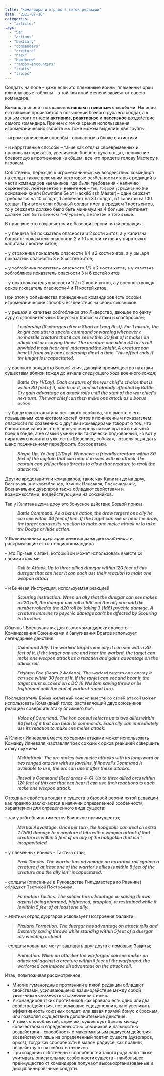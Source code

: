 ```yaml
---
title: "Командиры и отряды в пятой редакции"
date: "2021-07-18"
categories: 
  - "articles"
tags: 
  - "5e"
  - "actions"
  - "bestiary"
  - "commanders"
  - "creature"
  - "hack"
  - "homebrew"
  - "random-encounters"
  - "traits"
  - "troops"
---
```


Солдаты на поле – даже если это племенные воины, племенные орки или клановые гоблины – в той или иной степени зависят от своего командира.

Командир влияет на сражение **явным** и **неявным** способами. Неявное его влияние проявляется в повышении боевого духа его солдат, а к явным стоит отнести **активное, реактивное** и **пассивное** воздействие самого командира. Причем с точки зрения использования игромеханических свойств мы тоже можем выделить две группы:

\- игромеханические способы – описанные в блоке статистики

\- и нарративные способы – такие как отдача своевременных и правильных приказов, увеличение боевого духа солдат, понижение боевого духа противников -в общем, все что придет в голову Мастеру и игрокам.

Собственно, переходя к игромеханическому воздействию командира на солдат также вспомним некоторые особенности старых редакций в части командиров наемников, где были требования к наличию **сержантов**, **лейтенантов** и **капитанов –** так, говоря усредненно (на основании книги Downtime 5e от Hack&Slash Master) – один сержант требовался на 10 солдат, 1 лейтенант на 30 солдат, и 1 капитан на 100 солдат. При этом если обычный солдат имел в среднем 1 кость хитов, то у сержанта должно было быть минимум на 4 больше, лейтенант должен был быть воином 4-6 уровня, а капитан и того выше.

В принципе это сохраняется и в базовой версии пятой редакции:

\- у бандита 1/8 показатель опасности и 2 кости хитов, а у капитана бандитов показатель опасности 2 и 10 костей хитов и у пиратского капитана 7 костей хитов;

\- у стражника показатель опасности 1/4 и 2 кости хитов, а у рыцаря показатель опасности 3 и 8 костей хитов;

\- у хобгоблина показатель опасности 1/2 и 2 кости хитов, а у капитана хобгоблинов показатель опасности 3 и 6 костей хитов

\- у орка показатель опасности 1/2 и 2 кости хитов, а у военного вождя орков показатель опасности 4 и 11 костей хитов.

При этом у большинства приведенных командиров есть особые игромеханические способы воздействия на своих союзников:

\- у рыцаря и капитана хобгоблинов это Лидерство, дающее по факту ауру с дополнительным бонусом к броскам атаки и спасброскам;

> _**Leadership (Recharges after a Short or Long Rest). For 1 minute, the knight can utter a special command or warning whenever a nonhostile creature that it can see within 30 feet of it makes an attack roll or a saving throw. The creature can add a d4 to its roll provided it can hear and understand the knight. A creature can benefit from only one Leadership die at a time. This effect ends if the knight is incapacitated.**_

\- у военного вождя это Боевой клич, дающий преимущество на атаки существам вблизи вождя до начала следующего хода военного вождя;

> _**Battle Cry (1/Day). Each creature of the war chief's choice that is within 30 feet of it, can hear it, and not already affected by Battle Cry gain advantage on attack rolls until the start of the war chief's next turn. The war chief can then make one attack as a bonus action.**_

\- у бандитского капитана нет такого свойства, что вместе с его повышенным количеством костей хитов и пониженным показателем опасности по сравнению с другими командирами говорит о том, что бандитский капитан это в первую очередь самый крутой и сильный боец в банде, а не самый умный или тактически подкованный, но вот у пиратского капитана уже есть «Шевелись, собака», позволяющая дать шанс подчиненному перебросить бросок атаки.

> _**Shape Up, Ye Dog (2/Day). Whenever a friendly creature within 30 feet of the captain that can hear it misses with an attack, the captain can yell perilous threats to allow that creature to reroll the attack roll.**_

Другие представители командиров, такие как Капитан дома дроу, Военачальник хобгоблинов, Клинок Илневаля, Военачальник, Военачальник дуэргаров также обладают свойствами и возможностями, воздействующими на союзников.

Так у Капитана дома дроу это бонусное действие Боевой приказ

> _**Battle Command. As a bonus action, the drow targets one ally he can see within 30 feet of him. If the target can see or hear the drow, the target can use its reaction to make one melee attack or to take the Dodge or Hide action.**_

У Военачальника дуэргаров имеется даже две особенности, раскрывающие его потенциал командира:

\- это Призыв к атаке, который он может использовать вместе со своими атаками.

> _**Call to Attack. Up to three allied duergar within 120 feet of this duergar that can hear it can each use their reaction to make one weapon attack.**_

\- и Бичевая Инструкция, используемая реакцией

> _**Scouring Instruction. When an ally that the duergar can see makes a d20 roll, the duergar can roll a 1d6 and the ally can add the number rolled to the d20 roll by taking 3 (1d6) psychic damage. A creature immune to psychic damage can't be affected by Scouring Instruction.**_

Обычный Военачальник для своих командирских качеств  - Командования Союзниками и Запугивания Врагов использует легендарные действия:

> _**Command Ally. The warlord targets one ally it can see within 30 feet of it. if the target can see and hear the warlord, the target can make one weapon attack as a reaction and gains advantage on the attack roll.**_

> _**Frighten Foe (Costs 2 Actions). The warlord targets one enemy it can see within 30 feet of it. If the target can see and hear it, the target must succeed on a DC 16 Wisdom saving throw or be frightened until the end of warlord's next turn.**_

Последователь Бэйна железный консул вместе со своей атакой может использовать Командный голос, заставляющий двух союзников реакцией совершить атаку ближнего боя.

> _**Voice of Command. The iron consul selects up to two allies within 90 feet of it that can hear its commands. Each ally can immediately use its reaction to make one melee attack.**_

А Клинок Илневаля вместе со своими атаками может использовать Команду Илневаля -заставляя трех союзных орков реакцией совершить атаку оружием.

> **_Multiattack. The orc makes two melee attacks with its longsword or two ranged attacks with its javelins. If Ilneval's Command is available to use, the orc can use it after these attacks._**
> 
> _**Ilneval's Command (Recharges 4–6). Up to three allied orcs within 120 feet of this orc that can hear it can use their reactions to each make one weapon attack.**_

Отрядные свойства солдат и существ в базовой версии пятой редакции как правило заключаются в наличии определенной особенности, характерной для определенного вида существ:

\- так у хобгоблинов имеется Воинское преимущество;

> _**Martial Advantage. Once per turn, the hobgoblin can deal an extra 7 (2d6) damage to a creature it hits with a weapon attack if that creature is within 5 feet of an ally of the hobgoblin that isn't incapacitated.**_

\- у племенных воинов – Тактика стаи;

> _**Pack Tactics. The warrior has advantage on an attack roll against a creature if at least one of the warrior's allies is within 5 feet of the creature and the ally isn't incapacitated.**_

\- солдаты (описанные в Руководстве Гильдмастера по Равнике) обладают Тактикой Построения;

> _**Formation Tactics. The soldier has advantage on saving throws against being charmed, frightened, grappled, or restrained while it is within 5 feet of at least one ally.**_

\- элитный отряд дуэргаров использует Построение Фаланги.

> _**Phalanx Formation. The duergar has advantage on attack rolls and Dexterity saving throws while standing within 5 feet of a duergar ally wielding a shield.**_

\- солдаты кованные могут защищать друг друга с помощью Защиты;

> _**Protection. When an attacker the warforged can see makes an attack roll against a creature within 5 feet of the warforged, the warforged can impose disadvantage on the attack roll.**_

Итак, подытоживая рассмотренное:

- Многие гуманоидные противники в пятой редакции обладают свойствами, усиливающие их взаимодействие между собой, увеличивая сложность столкновения с ними.
- У командиров таких противников как правило есть одно или два свойства/действия, позволяющие еще дополнительно увеличить эффективность союзных солдат: или давая прямой бонус к броскам, или позволяя осуществить дополнительное действие.
- У таких способностей, впрочем, существует баланс между количеством и определенностью союзников и дальностью воздействия – способности с максимальным радиусом действия воздействуют лишь на определенный подтип существ (дуэргаров, орков), тогда как способности в малом радиусе, как правило, воздействуют на любых союзников.
- При создании собственных способностей такого рода надо также учитывать описательные особенности существ – наибольшее преимущество от командиров получают высокоорганизованные и дисциплинированные солдаты.
